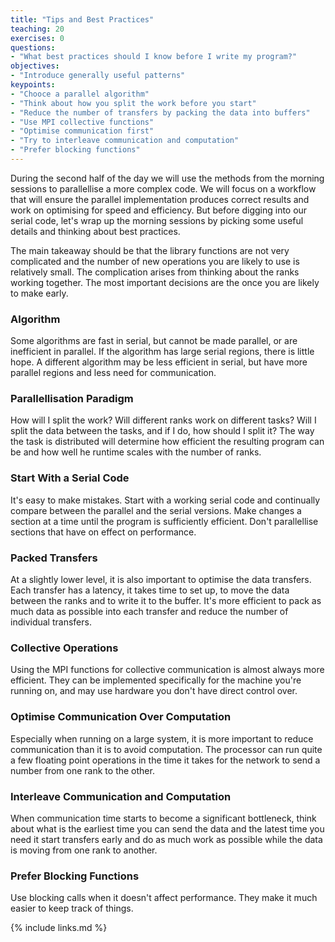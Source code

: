 ```yaml
---
title: "Tips and Best Practices"
teaching: 20
exercises: 0
questions:
- "What best practices should I know before I write my program?"
objectives:
- "Introduce generally useful patterns"
keypoints:
- "Chooce a parallel algorithm"
- "Think about how you split the work before you start"
- "Reduce the number of transfers by packing the data into buffers"
- "Use MPI collective functions"
- "Optimise communication first"
- "Try to interleave communication and computation"
- "Prefer blocking functions"
---
```


During the second half of the day we will use the methods from the morning sessions
to parallellise a more complex code.
We will focus on a workflow that will ensure the parallel implementation produces
correct results and work on optimising for speed and efficiency. 
But before digging into our serial code, let's wrap up the morning sessions by picking
some useful details and thinking about best practices.

The main takeaway should be that the library functions are not very complicated and 
the number of new operations you are likely to use is relatively small.
The complication arises from thinking about the ranks working together.
The most important decisions are the once you are likely to make early.

### Algorithm
Some algorithms are fast in serial, but cannot be made parallel, or are
inefficient in parallel.
If the algorithm has large serial regions, there is little hope.
A different algorithm may be less efficient in serial, but have more
parallel regions and less need for communication.

### Parallellisation Paradigm
How will I split the work? Will different ranks work on different tasks?
Will I split the data between the tasks, and if I do, how should I split it?
The way the task is distributed will determine how efficient the resulting
program can be and how well he runtime scales with the number of ranks.

### Start With a Serial Code
It's easy to make mistakes.
Start with a working serial code and continually compare between the
parallel and the serial versions.
Make changes a section at a time until the program is sufficiently
efficient.
Don't parallellise sections that have on effect on performance.


### Packed Transfers
At a slightly lower level, it is also important to optimise the data transfers.
Each transfer has a latency, it takes time to set up, to move the data
between the ranks and to write it to the buffer.
It's more efficient to pack as much data as possible into each transfer
and reduce the number of individual transfers.

### Collective Operations
Using the MPI functions for collective communication is almost always more
efficient.
They can be implemented specifically for the machine you're running on,
and may use hardware you don't have direct control over.

### Optimise Communication Over Computation
Especially when running on a large system, it is more important to reduce 
communication than it is to avoid computation. The processor can run quite a 
few floating point operations in the time it takes for the network to send
a number from one rank to the other.

### Interleave Communication and Computation
When communication time starts to become a significant bottleneck, think about
what is the earliest time you can send the data and the latest time you need it
start transfers early and do as much work as possible while the data is moving
from one rank to another.

### Prefer Blocking Functions
Use blocking calls when it doesn't affect performance.
They make it much easier to keep track of things.


{% include links.md %}

